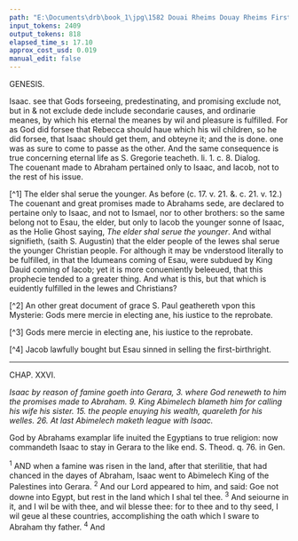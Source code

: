 ```yaml
---
path: "E:\Documents\drb\book_1\jpg\1582 Douai Rheims Douay Rheims First Edition  1 of 3 1609 Old Testament.pdf-105.jpg"
input_tokens: 2409
output_tokens: 818
elapsed_time_s: 17.10
approx_cost_usd: 0.019
manual_edit: false
---
```

GENESIS.

<aside>Isaac. see that Gods forseeing, predestinating, and promising exclude not, but in & not exclude dede include secondarie causes, and ordinarie meanes, by which his eternal the meanes by wil and pleasure is fulfilled. For as God did forsee that Rebecca should haue which his wil children, so he did forsee, that Isaac should get them, and obteyne it; and the is done. one was as sure to come to passe as the other. And the same consequence is true concerning eternal life as S. Gregorie teacheth. li. 1. c. 8. Dialog.</aside>

<aside>The couenant made to Abraham pertained only to Isaac, and Iacob, not to the rest of his issue.</aside>

[^1] The elder shal serue the younger. As before (c. 17. v. 21. &. c. 21. v. 12.) The couenant and great promises made to Abrahams sede, are declared to pertaine only to Isaac, and not to Ismael, nor to other brothers: so the same belong not to Esau, the elder, but only to Iacob the younger sonne of Isaac, as the Holie Ghost saying, *The elder shal serue the younger*. And withal signifieth, (saith S. Augustin) that the elder people of the Iewes shal serue the younger Christian people. For although it may be vnderstood literally to be fulfilled, in that the Idumeans coming of Esau, were subdued by King Dauid coming of Iacob; yet it is more conueniently beleeued, that this prophecie tended to a greater thing. And what is this, but that which is euidently fulfilled in the Iewes and Christians?

[^2] An other great document of grace S. Paul geathereth vpon this Mysterie: Gods mere mercie in electing ane, his iustice to the reprobate.

[^3] Gods mere mercie in electing ane, his iustice to the reprobate.

[^4] Jacob lawfully bought but Esau sinned in selling the first-birthright.

---

CHAP. XXVI.

*Isaac by reason of famine goeth into Gerara, 3. where God reneweth to him the promises made to Abraham. 9. King Abimelech blameth him for calling his wife his sister. 15. the people enuying his wealth, quareleth for his welles. 26. At last Abimelech maketh league with Isaac.*

<aside>God by Abrahams examplar life inuited the Egyptians to true religion: now commandeth Isaac to stay in Gerara to the like end. S. Theod. q. 76. in Gen.</aside>

<sup>1</sup> AND when a famine was risen in the land, after that sterilitie, that had chanced in the dayes of Abraham, Isaac went to Abimelech King of the Palestines into Gerara. <sup>2</sup> And our Lord appeared to him, and said: Goe not downe into Egypt, but rest in the land which I shal tel thee. <sup>3</sup> And seiourne in it, and I wil be with thee, and wil blesse thee: for to thee and to thy seed, I wil geue al these countries, accomplishing the oath which I sware to Abraham thy father. <sup>4</sup> And
